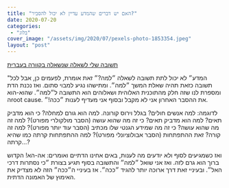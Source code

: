 ```yaml
---
title: "האם יש דברים שהמדע עדיין לא יכול להסביר?"
date: 2020-07-20
categories: 
 - "בלוג"
cover_image: "/assets/img/2020/07/pexels-photo-1853354.jpeg"
layout: "post"
---
```


[תשובה שלי לשאלה שנשאלה בקוורה בעברית](https://he.quora.com/האם-יש-דברים-שהמדע-עדיין-לא-יכול-להסביר/answers/227846829?__filter__=all&__nsrc__=1&__sncid__=6424071223&__snid3__=9888970501)

"המדע״ לא יכול לתת תשובה לשאלה ״למה?״ זאת אומרת, לפעמים כן, אבל לכל תשובה כזאת תהיה שאלת המשך ״למה״. ומתישהו נגיע למבוי סתום. ואז נכנת הדת ומספרת לנו שזה חלק מהתוכנית האלוהית ושאלוהים הוא התשובה ל״למה״. שהוא-הוא הroot cause. את ההסבר האחרון אני לא מקבל ובסוף אני מעדיף לענות ״ככה!״.

לדוגמה: למה אנשים חולים? בגלל וירוס קורונה. למה הוא גורם למחלה? כי הוא מדביק תאים? למה הוא מדביק תאים? כי זה מה שהוא עושה (הסבר מולקולרי מפורט)? למה זה מה שהוא עושה? כי זה מה שמידע הגנטי שלו מכתיב (הסבר עוד יותר מפורט)? למה זה קורה? זאת ההתפתחות (הסבר אבולוציונלי מפורט)? למה ההתפתחות קרתה כמו שהיא קרתה…?

ואז כשמגיעים לסוף ולא יודעים מה לענות, באים אחינו הדתיים ואומרים: אה-הא! הקדוש ברוך הוא גרם לזה. ואז אני שואל ״למה״ והתשובה בסוף תגיע בצורת ״כי נסתרות דרכי האל״. ובעיניי זאת דרך ארוכה יותר להגיד ״ככה״. אז בעיניי ה״ככה״ הזה לא מצדיק את האימוץ של האמונה הדתית.
